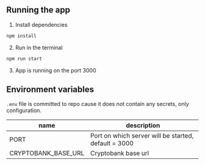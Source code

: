## Running the app

1. Install dependencies

```bash
npm install
```

2. Run in the terminal

```bash
npm run start
```

3. App is running on the port 3000

## Environment variables

`.env` file is committed to repo cause it does not contain any secrets, only configuration.

| name                | description                                          |
| ------------------- | ---------------------------------------------------- |
| PORT                | Port on which server will be started, default = 3000 |
| CRYPTOBANK_BASE_URL | Cryptobank base url                                  |
